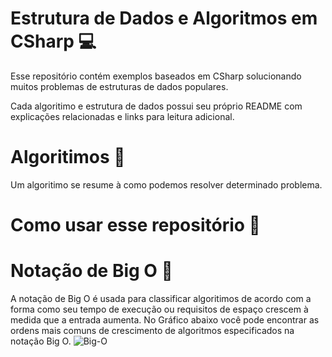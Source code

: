 # Estrutura de Dados e Algoritmos em CSharp 💻
Esse repositório contém exemplos baseados em CSharp solucionando muitos problemas de estruturas de dados populares.

Cada algoritimo e estrutura de dados possui seu próprio README com explicações relacionadas e links para leitura adicional.

# Algoritimos 🐸
Um algoritimo se resume à como podemos resolver determinado problema.

# Como usar esse repositório 🐙

# Notação de Big O 🦎
A notação de Big O é usada para classificar algoritimos de acordo com a forma como seu tempo de execução ou requisitos de espaço 
crescem à medida que a entrada aumenta. No Gráfico abaixo você pode encontrar as ordens mais comuns de crescimento de algoritmos
especificados na notação Big O.
![Big-O](https://www.freecodecamp.org/portuguese/news/content/images/2021/12/1_KfZYFUT2OKfjekJlCeYvuQ.jpeg)